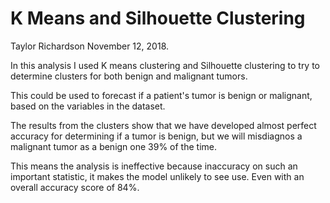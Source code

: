 # K Means and Silhouette Clustering

Taylor Richardson
November 12, 2018.

In this analysis I used K means clustering and Silhouette clustering to try to determine clusters for both benign and malignant tumors.

This could be used to forecast if a patient's tumor is benign or malignant, based on the variables in the dataset.

The results from the clusters show that we have developed almost perfect accuracy for determining if a tumor is benign, but we will misdiagnos a malignant tumor as a benign one 39% of the time.

This means the analysis is ineffective because inaccuracy on such an important statistic, it makes the model unlikely to see use. Even with an overall accuracy score of 84%.
